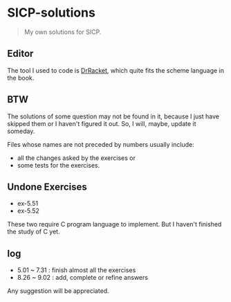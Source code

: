 # SICP-solutions
> My own solutions for SICP.

## Editor
The tool I used to code is [DrRacket](http://www.neilvandyke.org/racket/sicp/), which quite fits the scheme language in the book.

## BTW
The solutions of some question may not be found in it, because I just have skipped them or I haven't figured it out. So, I will, maybe, update it someday.

Files whose names are not preceded by numbers usually include:
- all the changes asked by the exercises or
- some tests for the exercises.

## Undone Exercises
- ex-5.51
- ex-5.52

These two require C program language to implement. But I haven't finished the study of C yet.

## log
- 5.01 ~ 7.31 : finish almost all the exercises
- 8.26 ~ 9.02 : add, complete or refine answers

Any suggestion will be appreciated.
